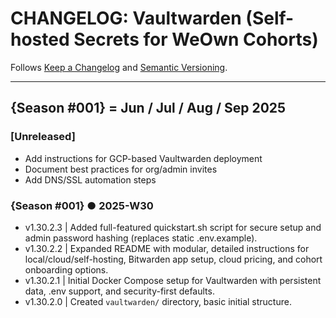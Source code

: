 # CHANGELOG: Vaultwarden (Self-hosted Secrets for WeOwn Cohorts)

[//]: # "Tracking Vaultwarden for internal and cohort secrets"
[//]: # "Seasons as above"

Follows [Keep a Changelog](https://keepachangelog.com/en/1.1.0/) and [Semantic Versioning](https://semver.org/spec/v2.0.0.html).

---

## {Season #001} = Jun / Jul / Aug / Sep 2025

### [Unreleased]

- Add instructions for GCP-based Vaultwarden deployment
- Document best practices for org/admin invites
- Add DNS/SSL automation steps

### {Season #001} ● 2025-W30

- v1.30.2.3 | Added full-featured quickstart.sh script for secure setup and admin password hashing (replaces static .env.example).
- v1.30.2.2 | Expanded README with modular, detailed instructions for local/cloud/self-hosting, Bitwarden app setup, cloud pricing, and cohort onboarding options.
- v1.30.2.1 | Initial Docker Compose setup for Vaultwarden with persistent data, .env support, and security-first defaults.
- v1.30.2.0 | Created `vaultwarden/` directory, basic initial structure.